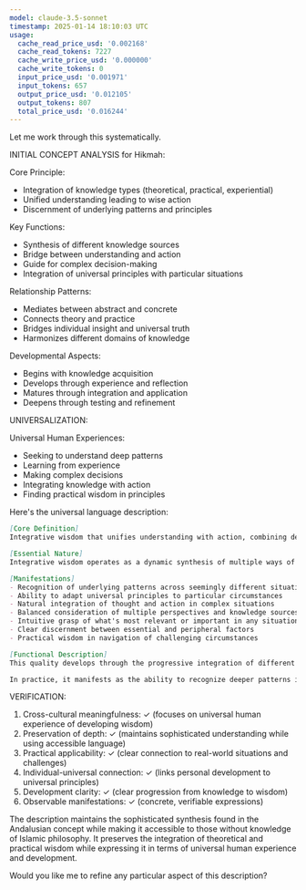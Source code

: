 ```yaml
---
model: claude-3.5-sonnet
timestamp: 2025-01-14 18:10:03 UTC
usage:
  cache_read_price_usd: '0.002168'
  cache_read_tokens: 7227
  cache_write_price_usd: '0.000000'
  cache_write_tokens: 0
  input_price_usd: '0.001971'
  input_tokens: 657
  output_price_usd: '0.012105'
  output_tokens: 807
  total_price_usd: '0.016244'
---
```


Let me work through this systematically.

INITIAL CONCEPT ANALYSIS for Hikmah:

Core Principle:
- Integration of knowledge types (theoretical, practical, experiential)
- Unified understanding leading to wise action
- Discernment of underlying patterns and principles

Key Functions:
- Synthesis of different knowledge sources
- Bridge between understanding and action
- Guide for complex decision-making
- Integration of universal principles with particular situations

Relationship Patterns:
- Mediates between abstract and concrete
- Connects theory and practice
- Bridges individual insight and universal truth
- Harmonizes different domains of knowledge

Developmental Aspects:
- Begins with knowledge acquisition
- Develops through experience and reflection
- Matures through integration and application
- Deepens through testing and refinement

UNIVERSALIZATION:

Universal Human Experiences:
- Seeking to understand deep patterns
- Learning from experience
- Making complex decisions
- Integrating knowledge with action
- Finding practical wisdom in principles

Here's the universal language description:

```markdown
[Core Definition]
Integrative wisdom that unifies understanding with action, combining deep insight into universal principles with practical knowledge of particular situations. It manifests as the capacity to discern underlying patterns, synthesize different forms of knowledge, and apply understanding appropriately to specific circumstances.

[Essential Nature]
Integrative wisdom operates as a dynamic synthesis of multiple ways of knowing and understanding. It combines theoretical comprehension, practical experience, intuitive insight, and pattern recognition into a unified capacity for discernment and action. This quality transcends mere accumulation of knowledge or skill, representing instead the emergence of a higher-order ability to perceive, understand, and act in alignment with both universal principles and specific contexts.

[Manifestations]
- Recognition of underlying patterns across seemingly different situations
- Ability to adapt universal principles to particular circumstances
- Natural integration of thought and action in complex situations
- Balanced consideration of multiple perspectives and knowledge sources
- Intuitive grasp of what's most relevant or important in any situation
- Clear discernment between essential and peripheral factors
- Practical wisdom in navigation of challenging circumstances

[Functional Description]
This quality develops through the progressive integration of different modes of understanding - theoretical knowledge, practical experience, observed patterns, and direct insight. It begins with the accumulation of knowledge and experience but transforms into wisdom through reflection, testing, and conscious integration. The process involves both analytical understanding and intuitive grasp, leading to increasingly refined judgment and more naturally appropriate action.

In practice, it manifests as the ability to recognize deeper patterns in complex situations, draw relevant insights from multiple sources of knowledge, and determine appropriate responses to novel challenges. This capacity enables both clear understanding and effective action, bridging the gap between knowledge and its application while maintaining alignment with both universal principles and practical realities.
```

VERIFICATION:
1. Cross-cultural meaningfulness: ✓ (focuses on universal human experience of developing wisdom)
2. Preservation of depth: ✓ (maintains sophisticated understanding while using accessible language)
3. Practical applicability: ✓ (clear connection to real-world situations and challenges)
4. Individual-universal connection: ✓ (links personal development to universal principles)
5. Development clarity: ✓ (clear progression from knowledge to wisdom)
6. Observable manifestations: ✓ (concrete, verifiable expressions)

The description maintains the sophisticated synthesis found in the Andalusian concept while making it accessible to those without knowledge of Islamic philosophy. It preserves the integration of theoretical and practical wisdom while expressing it in terms of universal human experience and development.

Would you like me to refine any particular aspect of this description?
